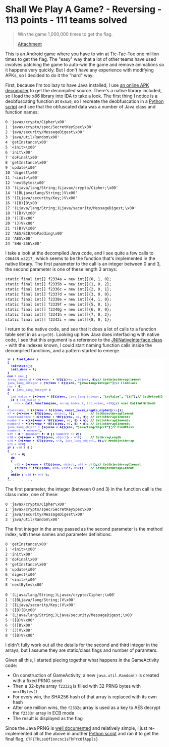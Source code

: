 # Shall We Play A Game? - Reversing - 113 points - 111 teams solved

> Win the game 1,000,000 times to get the flag.
>
> [Attachment](./d885dfc8bec65e85c139046cdfa4c7e771ea443e35697b47423321be0e6f7331.zip)

This is an Android game where you have to win at Tic-Tac-Toe one million times to get the flag. The "easy" way
that a lot of other teams have used involves patching the game to auto-win the game and remove animations so it
happens very quickly. But I don't have any experience with modifying APKs, so I decided to do it the "hard"
way.

First, because I'm too lazy to have Java installed, I use
[an online APK decompiler](http://www.javadecompilers.com/apk) to get the decompiled source. There's a native
library included, so I load the x86 library into IDA to take a look. The first thing I notice is a 
deobfuscating function at `0x5a0`, so I recreate the deobfuscation in a
[Python script](./deobfuscatelibrary.py) and see that the obfuscated data was a number of Java class and
function names:

    0 'javax/crypto/Cipher\x00'
    1 'javax/crypto/spec/SecretKeySpec\x00'
    2 'java/security/MessageDigest\x00'
    3 'java/util/Random\x00'
    4 'getInstance\x00'
    5 '<init>\x00'
    6 'init\x00'
    7 'doFinal\x00'
    8 'getInstance\x00'
    9 'update\x00'
    10 'digest\x00'
    11 '<init>\x00'
    12 'nextBytes\x00'
    13 '(Ljava/lang/String;)Ljavax/crypto/Cipher;\x00'
    14 '([BLjava/lang/String;)V\x00'
    15 '(ILjava/security/Key;)V\x00'
    16 '([B)[B\x00'
    17 '(Ljava/lang/String;)Ljava/security/MessageDigest;\x00'
    18 '([B)V\x00'
    19 '()[B\x00'
    20 '(J)V\x00'
    21 '([B)V\x00'
    22 'AES/ECB/NoPadding\x00'
    23 'AES\x00'
    24 'SHA-256\x00'

I take a look at the decompiled Java code, and I see quite a few calls to `C0644N.m3217_` which seems to be the
function that's implemented in the native library. The first parameter to the call is an integer between 0 and
3, the second parameter is one of these length 3 arrays:

    static final int[] f2334a = new int[]{0, 1, 0};
    static final int[] f2335b = new int[]{1, 0, 2};
    static final int[] f2336c = new int[]{2, 0, 1};
    static final int[] f2337d = new int[]{3, 0, 0};
    static final int[] f2338e = new int[]{4, 1, 0};
    static final int[] f2339f = new int[]{5, 0, 1};
    static final int[] f2340g = new int[]{6, 0, 0};
    static final int[] f2341h = new int[]{7, 0, 2};
    static final int[] f2342i = new int[]{8, 0, 1};

I return to the native code, and see that it does a lot of calls to a function table sent in as `argv[0]`.
Looking up how Java does interfacing with native code, I see that this argument is a reference to the
[JNINativeInterface class](https://github.com/jnr/jnr-ffi/blob/master/src/main/java/jnr/ffi/provider/jffi/JNINativeInterface.java) -
with the indexes known, I could start naming function calls inside the decompiled functions, and a pattern
started to emerge.

![IDA decompiled and commented](./idascreenshot.png)

The first parameter, the integer (between 0 and 3) in the function call is the class index, one of these:

    0 'javax/crypto/Cipher\x00'
    1 'javax/crypto/spec/SecretKeySpec\x00'
    2 'java/security/MessageDigest\x00'
    3 'java/util/Random\x00'

The first integer in the array passed as the second parameter is the method index, with these names and
parameter definitions:

    0 'getInstance\x00'
    1 '<init>\x00'
    2 'init\x00'
    3 'doFinal\x00'
    4 'getInstance\x00'
    5 'update\x00'
    6 'digest\x00'
    7 '<init>\x00'
    8 'nextBytes\x00'

    0 '(Ljava/lang/String;)Ljavax/crypto/Cipher;\x00'
    1 '([BLjava/lang/String;)V\x00'
    2 '(ILjava/security/Key;)V\x00'
    3 '([B)[B\x00'
    4 '(Ljava/lang/String;)Ljava/security/MessageDigest;\x00'
    5 '([B)V\x00'
    6 '()[B\x00'
    7 '(J)V\x00'
    8 '([B)V\x00'

I didn't fully work out all the details for the second and third integer in the arrays, but I assume they are
static/class flags and number of paramters.

Given all this, I started piecing together what happens in the GameActivity code:

- On construction of GameActivity, a new `java.util.Random()` is created with a fixed PRNG seed
- Then a 32-byte array `f2332q` is filled with 32 PRNG bytes with `nextBytes()`
- For every win, the SHA256 hash of that array is replaced with its own hash
- After one million wins, the `f2332q` array is used as a key to AES decrypt the `f2333r` array in ECB mode
- The result is displayed as the flag

Since the Java PRNG is [well documented](https://docs.oracle.com/javase/7/docs/api/java/util/Random.html#setSeed(long))
and relatively simple, I just re-implemented all of the above in another [Python script](./solution.py) and ran
it to get the final flag, `CTF{ThLssOfInncncIsThPrcOfAppls}`
